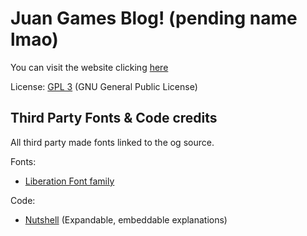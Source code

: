 # Juan Games Blog! (pending name lmao)
You can visit the website clicking [here](www.juangames.com)

License: [GPL 3](https://www.gnu.org/licenses/gpl.html) (GNU General Public License)

## Third Party Fonts & Code credits

All third party made fonts linked to the og source.

Fonts:
* [Liberation Font family](https://github.com/liberationfonts/liberation-fonts)

Code:
* [Nutshell](https://ncase.me/nutshell/) (Expandable, embeddable explanations)
